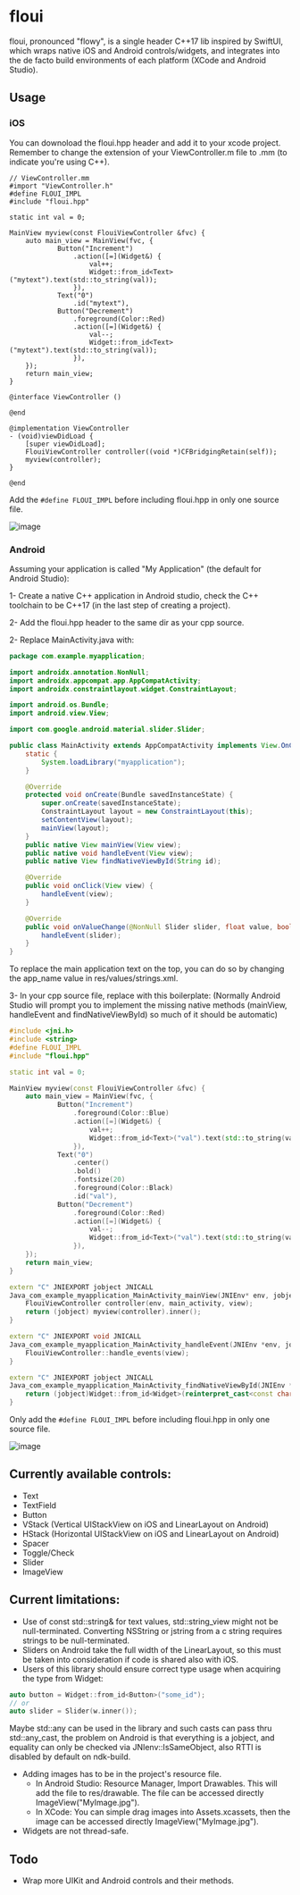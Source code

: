 # floui
floui, pronounced "flowy", is a single header C++17 lib inspired by SwiftUI, which wraps native iOS and Android controls/widgets, and integrates into the de facto build environments of each platform (XCode and Android Studio).

## Usage

### iOS
You can downoload the floui.hpp header and add it to your xcode project. Remember to change the extension of your ViewController.m file to .mm (to indicate you're using C++).
```objc
// ViewController.mm
#import "ViewController.h"
#define FLOUI_IMPL
#include "floui.hpp"

static int val = 0;

MainView myview(const FlouiViewController &fvc) {
    auto main_view = MainView(fvc, {
            Button("Increment")
                .action([=](Widget&) {
                    val++;
                    Widget::from_id<Text>("mytext").text(std::to_string(val));
                }),
            Text("0")
                .id("mytext"),
            Button("Decrement")
                .foreground(Color::Red)
                .action([=](Widget&) {
                    val--;
                    Widget::from_id<Text>("mytext").text(std::to_string(val));
                }),
    });
    return main_view;
}

@interface ViewController ()

@end

@implementation ViewController
- (void)viewDidLoad {
    [super viewDidLoad];
    FlouiViewController controller((void *)CFBridgingRetain(self));
    myview(controller);
}

@end
```
Add the `#define FLOUI_IMPL` before including floui.hpp in only one source file.

![image](https://user-images.githubusercontent.com/37966791/177056673-9bb65662-4313-438e-9c44-b621f37bb382.png)

### Android
Assuming your application is called "My Application" (the default for Android Studio):

1- Create a native C++ application in Android studio, check the C++ toolchain to be C++17 (in the last step of creating a project).

2- Add the floui.hpp header to the same dir as your cpp source.

2- Replace MainActivity.java with:
```java
package com.example.myapplication;

import androidx.annotation.NonNull;
import androidx.appcompat.app.AppCompatActivity;
import androidx.constraintlayout.widget.ConstraintLayout;

import android.os.Bundle;
import android.view.View;

import com.google.android.material.slider.Slider;

public class MainActivity extends AppCompatActivity implements View.OnClickListener, Slider.OnChangeListener {
    static {
        System.loadLibrary("myapplication");
    }

    @Override
    protected void onCreate(Bundle savedInstanceState) {
        super.onCreate(savedInstanceState);
        ConstraintLayout layout = new ConstraintLayout(this);
        setContentView(layout);
        mainView(layout);
    }
    public native View mainView(View view);
    public native void handleEvent(View view);
    public native View findNativeViewById(String id);

    @Override
    public void onClick(View view) {
        handleEvent(view);
    }

    @Override
    public void onValueChange(@NonNull Slider slider, float value, boolean fromUser) {
        handleEvent(slider);
    }
}
```
To replace the main application text on the top, you can do so by changing the app_name value in res/values/strings.xml.

3- In your cpp source file, replace with this boilerplate:
(Normally Android Studio will prompt you to implement the missing native methods (mainView, handleEvent and findNativeViewById) so much of it should be automatic)

```cpp
#include <jni.h>
#include <string>
#define FLOUI_IMPL
#include "floui.hpp"

static int val = 0;

MainView myview(const FlouiViewController &fvc) {
    auto main_view = MainView(fvc, {
            Button("Increment")
                .foreground(Color::Blue)
                .action([=](Widget&) {
                    val++;
                    Widget::from_id<Text>("val").text(std::to_string(val));
                }),
            Text("0")
                .center()
                .bold()
                .fontsize(20)
                .foreground(Color::Black)
                .id("val"),
            Button("Decrement")
                .foreground(Color::Red)
                .action([=](Widget&) {
                    val--;
                    Widget::from_id<Text>("val").text(std::to_string(val));
                }),
    });
    return main_view;
}

extern "C" JNIEXPORT jobject JNICALL
Java_com_example_myapplication_MainActivity_mainView(JNIEnv* env, jobject main_activity, jobject view) {
    FlouiViewController controller(env, main_activity, view);
    return (jobject) myview(controller).inner();
}

extern "C" JNIEXPORT void JNICALL
Java_com_example_myapplication_MainActivity_handleEvent(JNIEnv *env, jobject thiz, jobject view) {
    FlouiViewController::handle_events(view);
}

extern "C" JNIEXPORT jobject JNICALL
Java_com_example_myapplication_MainActivity_findNativeViewById(JNIEnv *env, jobject thiz, jstring id) {
    return (jobject)Widget::from_id<Widget>(reinterpret_cast<const char *>(id)).inner();
}
```
Only add the `#define FLOUI_IMPL` before including floui.hpp in only one source file.

![image](https://user-images.githubusercontent.com/37966791/177045718-3fcd3c5c-d77a-4090-bc11-99a6900e2f8f.png)

## Currently available controls:
- Text
- TextField
- Button
- VStack (Vertical UIStackView on iOS and LinearLayout on Android)
- HStack (Horizontal UIStackView on iOS and LinearLayout on Android)
- Spacer
- Toggle/Check
- Slider
- ImageView

## Current limitations:
- Use of const std::string& for text values, std::string_view might not be null-terminated. Converting NSString or jstring from a c string requires strings to be null-terminated.
- Sliders on Android take the full width of the LinearLayout, so this must be taken into consideration if code is shared also with iOS.
- Users of this library should ensure correct type usage when acquiring the type from Widget:
```cpp
auto button = Widget::from_id<Button>("some_id");
// or
auto slider = Slider(w.inner());
```
Maybe std::any can be used in the library and such casts can pass thru std::any_cast, the problem on Android is that everything is a jobject, and equality can only be checked via JNIenv::IsSameObject, also RTTI is disabled by default on ndk-build. 
- Adding images has to be in the project's resource file. 
    - In Android Studio: Resource Manager, Import Drawables. This will add the file to res/drawable. The file can be accessed directly ImageView("MyImage.jpg").
    - In XCode: You can simple drag images into Assets.xcassets, then the image can be accessed directly ImageView("MyImage.jpg").
- Widgets are not thread-safe.

## Todo
- Wrap more UIKit and Android controls and their methods.
